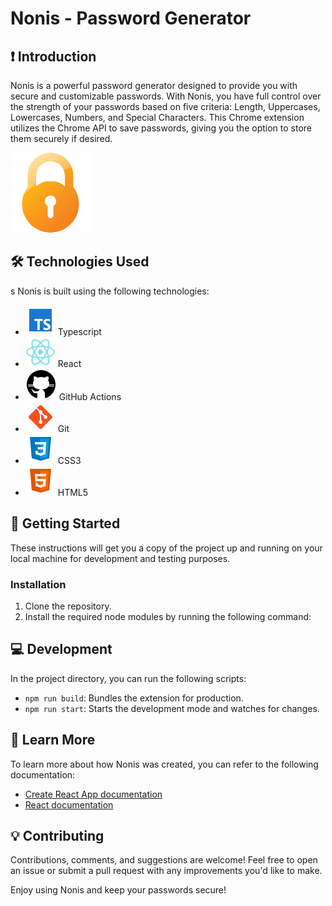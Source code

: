 # Nonis - Password Generator

## :exclamation: Introduction

Nonis is a powerful password generator designed to provide you with secure and customizable passwords. With Nonis, you have full control over the strength of your passwords based on five criteria: Length, Uppercases, Lowercases, Numbers, and Special Characters. This Chrome extension utilizes the Chrome API to save passwords, giving you the option to store them securely if desired.

![Nonis Logo](./readme_imgs/nonis-logo.png)

## :hammer_and_wrench: Technologies Used

s
Nonis is built using the following technologies:

- ![Typescript](./readme_imgs/typescript.png) Typescript
- ![React](./readme_imgs/react.png) React
- ![Github Actions](./readme_imgs/github.png) GitHub Actions
- ![Git](./readme_imgs/git.png) Git
- ![CSS3](./readme_imgs/css3.png) CSS3
- ![HTML5](./readme_imgs/html5.png) HTML5

## :rocket: Getting Started

These instructions will get you a copy of the project up and running on your local machine for development and testing purposes.

### Installation

1. Clone the repository.
2. Install the required node modules by running the following command:

## :computer: Development

In the project directory, you can run the following scripts:

- `npm run build`: Bundles the extension for production.
- `npm run start`: Starts the development mode and watches for changes.

## :book: Learn More

To learn more about how Nonis was created, you can refer to the following documentation:

- [Create React App documentation](https://facebook.github.io/create-react-app/docs/getting-started)
- [React documentation](https://reactjs.org/)

## :bulb: Contributing

Contributions, comments, and suggestions are welcome! Feel free to open an issue or submit a pull request with any improvements you'd like to make.

Enjoy using Nonis and keep your passwords secure!
